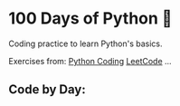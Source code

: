 # 100 Days of Python 🐍
Coding practice to learn Python's basics.

Exercises from:
[Python Coding](https://youtube.com/playlist?list=PLeLGx0BaYD6Zr_3ReRhyZHLoO35uEVmcJ&si=hq5QaU2K9G_FsDOC)
[LeetCode](https://leetcode.com)
...

## Code by Day: